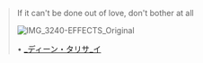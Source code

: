 
> If it can't be done out of love, don't bother at all
>
>![IMG_3240-EFFECTS_Original](https://github.com/user-attachments/assets/79ff5ace-102c-4afe-aa9b-d208798204cc)
>
> • [_ディーン・タリサ_イ](https://prjctimg.netlify.app)
